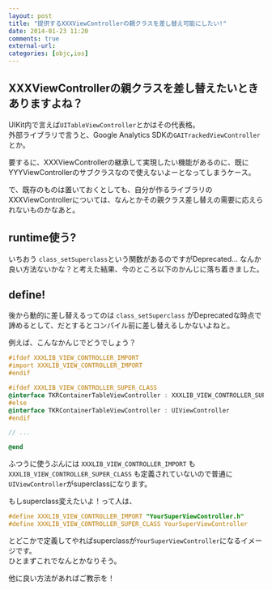 ```yaml
---
layout: post
title: "提供するXXXViewControllerの親クラスを差し替え可能にしたい!"
date: 2014-01-23 11:20
comments: true
external-url: 
categories: [objc,ios]
---
```


## XXXViewControllerの親クラスを差し替えたいときありますよね？

UIKit内で言えば`UITableViewController`とかはその代表格。  
外部ライブラリで言うと、Google Analytics SDKの`GAITrackedViewController`とか。  

要するに、XXXViewControllerの継承して実現したい機能があるのに、既にYYYViewControllerのサブクラスなので使えないよーとなってしまうケース。

で、既存のものは置いておくとしても、自分が作るライブラリのXXXViewControllerについては、なんとかその親クラス差し替えの需要に応えられないものかなあと。

## runtime使う?

いちおう `class_setSuperclass`という関数があるのですがDeprecated...
なんか良い方法ないかな？と考えた結果、今のところ以下のかんじに落ち着きました。

<!-- more -->

## define!

後から動的に差し替えるってのは `class_setSuperclass` がDeprecatedな時点で諦めるとして、だとするとコンパイル前に差し替えるしかないよねと。

例えば、こんなかんじでどうでしょう？

```objective-c
#ifdef XXXLIB_VIEW_CONTROLLER_IMPORT
#import XXXLIB_VIEW_CONTROLLER_IMPORT
#endif

#ifdef XXXLIB_VIEW_CONTROLLER_SUPER_CLASS
@interface TKRContainerTableViewController : XXXLIB_VIEW_CONTROLLER_SUPER_CLASS
#else
@interface TKRContainerTableViewController : UIViewController
#endif

// ...

@end
```

ふつうに使うぶんには `XXXLIB_VIEW_CONTROLLER_IMPORT` も `XXXLIB_VIEW_CONTROLLER_SUPER_CLASS` も定義されていないので普通に`UIViewController`がsuperclassになります。

もしsuperclass変えたいよ！って人は、

```objective-c
#define XXXLIB_VIEW_CONTROLLER_IMPORT "YourSuperViewController.h"
#define XXXLIB_VIEW_CONTROLLER_SUPER_CLASS YourSuperViewController
```

とどこかで定義してやればsuperclassが`YourSuperViewController`になるイメージです。  
ひとまずこれでなんとかなりそう。

他に良い方法があればご教示を！

